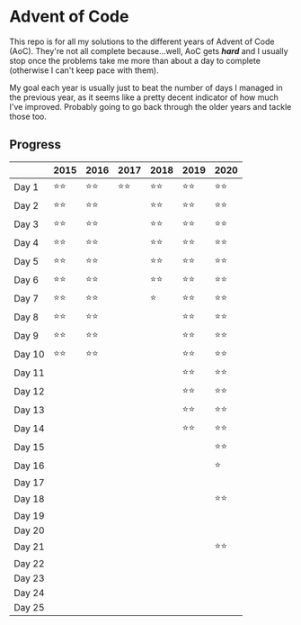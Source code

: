 # Advent of Code
This repo is for all my solutions to the different years of Advent of Code (AoC). They're not all complete because...well, AoC gets ***hard*** and I usually stop once the problems take me more than about a day to complete (otherwise I can't keep pace with them).

My goal each year is usually just to beat the number of days I managed in the previous year, as it seems like a pretty decent indicator of how much I've improved. Probably going to go back through the older years and tackle those too.

## Progress

|        | 2015 | 2016 | 2017 | 2018 | 2019 | 2020 |
| ------ | ---- | ---- | ---- | ---- | ---- | ---- |
| Day 1  | ⭐⭐   | ⭐⭐   | ⭐⭐   | ⭐⭐   | ⭐⭐   | ⭐⭐   |
| Day 2  | ⭐⭐   | ⭐⭐   |      | ⭐⭐   | ⭐⭐   | ⭐⭐   |
| Day 3  | ⭐⭐   | ⭐⭐   |      | ⭐⭐   | ⭐⭐   | ⭐⭐   |
| Day 4  | ⭐⭐   | ⭐⭐   |      | ⭐⭐   | ⭐⭐   | ⭐⭐   |
| Day 5  | ⭐⭐   | ⭐⭐   |      | ⭐⭐   | ⭐⭐   | ⭐⭐   |
| Day 6  | ⭐⭐   | ⭐⭐   |      | ⭐⭐   | ⭐⭐   | ⭐⭐   |
| Day 7  | ⭐⭐   | ⭐⭐   |      | ⭐    | ⭐⭐   | ⭐⭐   |
| Day 8  | ⭐⭐   | ⭐⭐   |      |      | ⭐⭐   | ⭐⭐   |
| Day 9  | ⭐⭐   | ⭐⭐   |      |      | ⭐⭐   | ⭐⭐   |
| Day 10 | ⭐⭐   | ⭐⭐   |      |      | ⭐⭐   | ⭐⭐   |
| Day 11 |      |      |      |      | ⭐⭐   | ⭐⭐   |
| Day 12 |      |      |      |      | ⭐⭐   | ⭐⭐   |
| Day 13 |      |      |      |      | ⭐⭐   | ⭐⭐   |
| Day 14 |      |      |      |      | ⭐⭐   | ⭐⭐   |
| Day 15 |      |      |      |      |      | ⭐⭐   |
| Day 16 |      |      |      |      |      | ⭐    |
| Day 17 |      |      |      |      |      |      |
| Day 18 |      |      |      |      |      | ⭐⭐   |
| Day 19 |      |      |      |      |      |      |
| Day 20 |      |      |      |      |      |      |
| Day 21 |      |      |      |      |      | ⭐⭐   |
| Day 22 |      |      |      |      |      |      |
| Day 23 |      |      |      |      |      |      |
| Day 24 |      |      |      |      |      |      |
| Day 25 |      |      |      |      |      |      |

